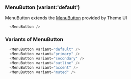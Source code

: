 ### MenuButton (variant:'default')

MenuButton extends the [MenuButton](https://theme-ui.com/components/menubutton) provided by Theme UI

```js
  <MenuButton />
```

### Variants of MenuButton

```js
  <MenuButton variant="default" />
  <MenuButton variant="primary" />
  <MenuButton variant="secondary" />
  <MenuButton variant="outline" />
  <MenuButton variant="accent" />
  <MenuButton variant="muted" />
```

